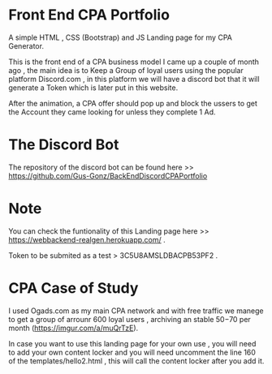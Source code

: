 # Front End CPA Portfolio

A simple HTML , CSS (Bootstrap) and JS Landing page for my CPA Generator. 

This is the front end of a CPA business model I came up a couple of month ago , the main idea is to Keep a Group of loyal users using the popular platform Discord.com , in this platform we will have a discord bot that it will generate a Token which is later put  in this website.

After the animation, a CPA offer should pop up and block the ussers to get the Account they came looking for unless they complete 1 Ad.

# The Discord Bot

The repository of the discord bot can be found here >> https://github.com/Gus-Gonz/BackEndDiscordCPAPortfolio 

# Note 

You can check the funtionality of this Landing page here >> https://webbackend-realgen.herokuapp.com/ .

Token to be submited as a test > 3C5U8AMSLDBACPB53PF2 .

# CPA Case of Study 

I used Ogads.com as my main CPA network and with free traffic we manege to get a group of arrounr 600 loyal users , archiving an stable $50-$70 per month (https://imgur.com/a/muQrTzE).

In case you want to use this landing page for your own use , you will need to add your own content locker and you will need uncomment the line 160 of the templates/hello2.html , this will call the content locker after you add it. 

